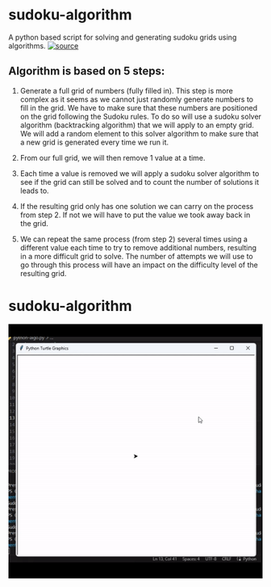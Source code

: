 # sudoku-algorithm
A python based script for solving and generating sudoku grids using algorithms.
[![source](https://img.shields.io/badge/Get_Source-Click_Here-brown.svg?style=for-the-badge&logo=git)](https://github.com/muhammad-ali3/sudoku-algorithm.git)

## Algorithm is based on 5 steps:

1.  Generate a full grid of numbers (fully filled in). This step is more complex as it seems as we cannot just randomly generate numbers to fill in the grid. We have to make sure that these numbers are positioned on the grid following the Sudoku rules. To do so will use a sudoku solver algorithm (backtracking algorithm) that we will apply to an empty grid. We will add a random element to this solver algorithm to make sure that a new grid is generated every time we run it.

2.  From our full grid, we will then remove 1 value at a time.

3.  Each time a value is removed we will apply a sudoku solver algorithm to see if the grid can still be solved and to count the number of solutions it leads to.

4.  If the resulting grid only has one solution we can carry on the process from step 2. If not we will have to put the value we took away back in the grid.

6.  We can repeat the same process (from step 2) several times using a different value each time to try to remove additional numbers, resulting in a more difficult grid to solve. The number of attempts we will use to go through this process will have an impact on the difficulty level of the resulting grid.

# sudoku-algorithm
![Demo Gif](demo.gif)
